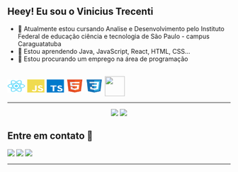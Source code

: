 ## Heey! Eu sou o Vinicius Trecenti 

- 🔭 Atualmente estou cursando Analise e Desenvolvimento pelo Instituto Federal de educação ciência e tecnologia de São Paulo - campus Caraguatatuba
- 🌱 Estou aprendendo Java, JavaScript, React, HTML, CSS...
- 🤖 Estou procurando um emprego na área de programação
  
<div style="display: inline_block"><br>
  <img align="center" alt="Rafa-React" height="30" width="40" src="https://raw.githubusercontent.com/devicons/devicon/master/icons/react/react-original.svg">
  <img align="center" alt="Rafa-Js" height="30" width="40" src="https://raw.githubusercontent.com/devicons/devicon/master/icons/javascript/javascript-plain.svg">
  <img align="center" alt="Rafa-Ts" height="30" width="40" src="https://raw.githubusercontent.com/devicons/devicon/master/icons/typescript/typescript-plain.svg">
  <img align="center" alt="Rafa-HTML" height="30" width="40" src="https://raw.githubusercontent.com/devicons/devicon/master/icons/html5/html5-original.svg">
  <img align="center" alt="Rafa-CSS" height="30" width="40" src="https://raw.githubusercontent.com/devicons/devicon/master/icons/css3/css3-original.svg">
  <img align="center" height="45" width="45" src="https://cdn.jsdelivr.net/gh/devicons/devicon/icons/java/java-original-wordmark.svg" />
</div>

<hr>
<div align="center">
  <picture>
    <source
      srcset="https://github-readme-stats.vercel.app/api?username=Vinicius-Trecenti&show_icons=true&theme=dark"
      media="(prefers-color-scheme: dark)"
    />
    <source
      srcset="https://github-readme-stats.vercel.app/api?username=Vinicius-Trecenti&show_icons=true"
      media="(prefers-color-scheme: light), (prefers-color-scheme: no-preference)"
    />
    <img src="https://github-readme-stats.vercel.app/api?username=Vinicius-Trecenti&show_icons=true" />
  </picture>

  <picture align="center">
     <img  src="https://github-readme-stats.vercel.app/api/top-langs/?username=Vinicius-Trecenti&layout=compact&theme=dark"
  </picture>
</div>

 

 ## Entre em contato 👾
<div> 
  <a href="https://instagram.com/vinicius_trecenti" target="_blank"><img src="https://img.shields.io/badge/-Instagram-%23E4405F?style=for-the-badge&logo=instagram&logoColor=white" target="_blank"></a>
  <a href = "mailto:vinitrecenti@gmail.com"><img src="https://img.shields.io/badge/-Gmail-%23333?style=for-the-badge&logo=gmail&logoColor=white" target="_blank"></a>
  <a href="https://www.linkedin.com/in/vinicius-trecenti" target="_blank"><img src="https://img.shields.io/badge/-LinkedIn-%230077B5?style=for-the-badge&logo=linkedin&logoColor=white" target="_blank"></a> 

<hr>

